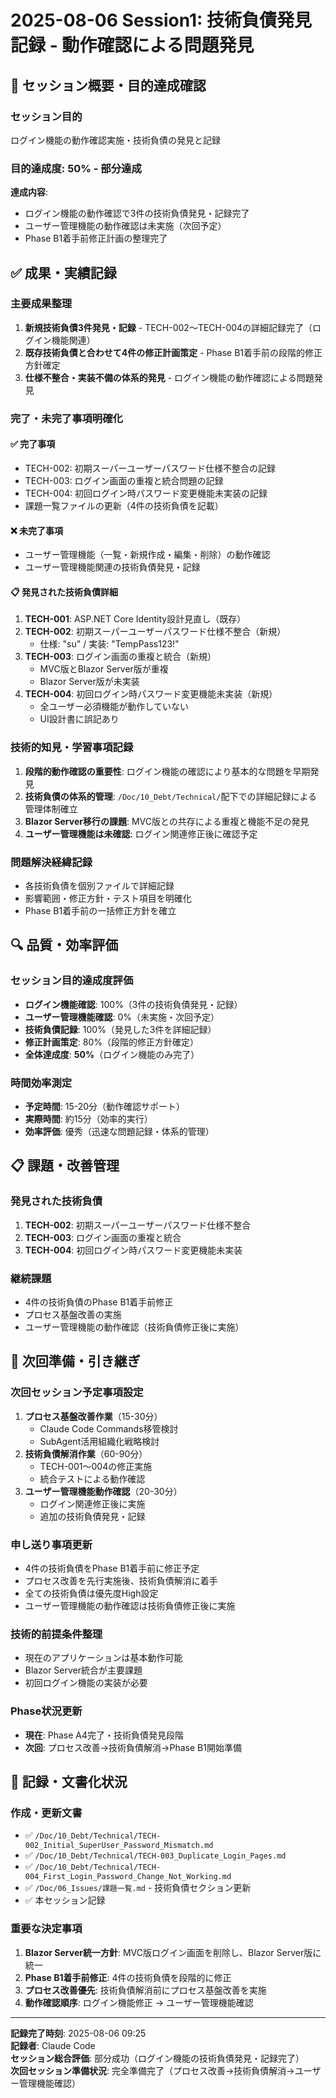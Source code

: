 # 2025-08-06 Session1: 技術負債発見記録 - 動作確認による問題発見

## 🎯 セッション概要・目的達成確認

### **セッション目的**
ログイン機能の動作確認実施・技術負債の発見と記録

### **目的達成度**: 50% - **部分達成**
**達成内容**: 
- ログイン機能の動作確認で3件の技術負債発見・記録完了
- ユーザー管理機能の動作確認は未実施（次回予定）
- Phase B1着手前修正計画の整理完了

## ✅ **成果・実績記録**

### **主要成果整理**
1. **新規技術負債3件発見・記録** - TECH-002～TECH-004の詳細記録完了（ログイン機能関連）
2. **既存技術負債と合わせて4件の修正計画策定** - Phase B1着手前の段階的修正方針確定
3. **仕様不整合・実装不備の体系的発見** - ログイン機能の動作確認による問題発見

### **完了・未完了事項明確化**
#### ✅ **完了事項**
- TECH-002: 初期スーパーユーザーパスワード仕様不整合の記録
- TECH-003: ログイン画面の重複と統合問題の記録
- TECH-004: 初回ログイン時パスワード変更機能未実装の記録
- 課題一覧ファイルの更新（4件の技術負債を記載）

#### ❌ **未完了事項**
- ユーザー管理機能（一覧・新規作成・編集・削除）の動作確認
- ユーザー管理機能関連の技術負債発見・記録

#### 📋 **発見された技術負債詳細**
1. **TECH-001**: ASP.NET Core Identity設計見直し（既存）
2. **TECH-002**: 初期スーパーユーザーパスワード仕様不整合（新規）
   - 仕様: "su" / 実装: "TempPass123!"
3. **TECH-003**: ログイン画面の重複と統合（新規）
   - MVC版とBlazor Server版が重複
   - Blazor Server版が未実装
4. **TECH-004**: 初回ログイン時パスワード変更機能未実装（新規）
   - 全ユーザー必須機能が動作していない
   - UI設計書に誤記あり

### **技術的知見・学習事項記録**
1. **段階的動作確認の重要性**: ログイン機能の確認により基本的な問題を早期発見
2. **技術負債の体系的管理**: `/Doc/10_Debt/Technical/`配下での詳細記録による管理体制確立
3. **Blazor Server移行の課題**: MVC版との共存による重複と機能不足の発見
4. **ユーザー管理機能は未確認**: ログイン関連修正後に確認予定

### **問題解決経緯記録**
- 各技術負債を個別ファイルで詳細記録
- 影響範囲・修正方針・テスト項目を明確化
- Phase B1着手前の一括修正方針を確立

## 🔍 **品質・効率評価**

### **セッション目的達成度評価**
- **ログイン機能確認**: 100%（3件の技術負債発見・記録）
- **ユーザー管理機能確認**: 0%（未実施・次回予定）
- **技術負債記録**: 100%（発見した3件を詳細記録）
- **修正計画策定**: 80%（段階的修正方針確定）
- **全体達成度**: **50%**（ログイン機能のみ完了）

### **時間効率測定**
- **予定時間**: 15-20分（動作確認サポート）
- **実際時間**: 約15分（効率的実行）
- **効率評価**: 優秀（迅速な問題記録・体系的管理）

## 📋 **課題・改善管理**

### **発見された技術負債**
1. **TECH-002**: 初期スーパーユーザーパスワード仕様不整合
2. **TECH-003**: ログイン画面の重複と統合
3. **TECH-004**: 初回ログイン時パスワード変更機能未実装

### **継続課題**
- 4件の技術負債のPhase B1着手前修正
- プロセス基盤改善の実施
- ユーザー管理機能の動作確認（技術負債修正後に実施）

## 🚀 **次回準備・引き継ぎ**

### **次回セッション予定事項設定**
1. **プロセス基盤改善作業**（15-30分）
   - Claude Code Commands移管検討
   - SubAgent活用組織化戦略検討
2. **技術負債解消作業**（60-90分）
   - TECH-001～004の修正実施
   - 統合テストによる動作確認
3. **ユーザー管理機能動作確認**（20-30分）
   - ログイン関連修正後に実施
   - 追加の技術負債発見・記録

### **申し送り事項更新**
- 4件の技術負債をPhase B1着手前に修正予定
- プロセス改善を先行実施後、技術負債解消に着手
- 全ての技術負債は優先度High設定
- ユーザー管理機能の動作確認は技術負債修正後に実施

### **技術的前提条件整理**
- 現在のアプリケーションは基本動作可能
- Blazor Server統合が主要課題
- 初回ログイン機能の実装が必要

### **Phase状況更新**
- **現在**: Phase A4完了・技術負債発見段階
- **次回**: プロセス改善→技術負債解消→Phase B1開始準備

## 📄 **記録・文書化状況**

### **作成・更新文書**
- ✅ `/Doc/10_Debt/Technical/TECH-002_Initial_SuperUser_Password_Mismatch.md`
- ✅ `/Doc/10_Debt/Technical/TECH-003_Duplicate_Login_Pages.md`
- ✅ `/Doc/10_Debt/Technical/TECH-004_First_Login_Password_Change_Not_Working.md`
- ✅ `/Doc/06_Issues/課題一覧.md` - 技術負債セクション更新
- ✅ 本セッション記録

### **重要な決定事項**
1. **Blazor Server統一方針**: MVC版ログイン画面を削除し、Blazor Server版に統一
2. **Phase B1着手前修正**: 4件の技術負債を段階的に修正
3. **プロセス改善優先**: 技術負債解消前にプロセス基盤改善を実施
4. **動作確認順序**: ログイン機能修正 → ユーザー管理機能確認

---

**記録完了時刻**: 2025-08-06 09:25  
**記録者**: Claude Code  
**セッション総合評価**: 部分成功（ログイン機能の技術負債発見・記録完了）  
**次回セッション準備状況**: 完全準備完了（プロセス改善→技術負債解消→ユーザー管理機能確認）